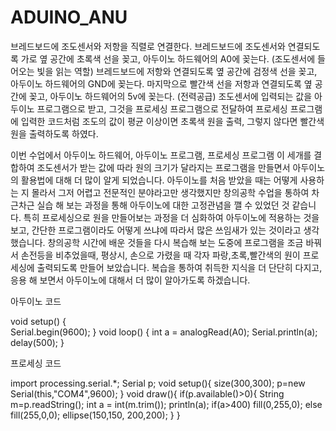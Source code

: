 # ADUINO_ANU



브레드보드에 조도센서와 저항을 직렬로 연결한다.
브레드보드에 조도센서와 연결되도록 가로 옆 공간에 초록색 선을 꽂고, 아두이노 하드웨어의 A0에 꽂는다. (조도센서에 들어오는 빛을 읽는 역할)
브레드보드에 저항와 연결되도록 옆 공간에 검정색 선을 꽂고, 아두이노 하드웨어의 GND에 꽂는다. 
마지막으로 빨간색 선을 저항과 연결되도록 옆 공간에 꽂고, 아두이노 하드웨어의 5v에 꽂는다. (전력공급)
조도센서에 입력되는 값을 아두이노 프로그램으로 받고, 그것을 프로세싱 프로그램으로 전달하여 프로세싱 프로그램에 입력한 코드처럼 조도의 값이 평균 이상이면 초록색 원을 출력, 그렇지 않다면 빨간색 원을 출력하도록 하였다.



이번 수업에서 아두이노 하드웨어, 아두이노 프로그램, 프로세싱 프로그램 이 세개를 결합하여 조도센서가 받는 값에 따라 원의 크기가 달라지는 프로그램을 만들면서 아두이노의 활용법에 대해 더 많이 알게 되었습니다.
아두이노를 처음 받았을 때는 어떻게 사용하는 지 몰라서 그저 어렵고 전문적인 분야라고만 생각했지만 창의공학 수업을 통하여 차근차근 실습 해 보는 과정을 통해 아두이노에 대한 고정관념을 깰 수 있었던 것 같습니다.
특히 프로세싱으로 원을 만들어보는 과정을 더 심화하여 아두이노에 적용하는 것을 보고, 간단한 프로그램이라도 어떻게 쓰냐에 따라서 많은 쓰임새가 있는 것이라고 생각했습니다.
창의공학 시간에 배운 것들을 다시 복습해 보는 도중에 프로그램을 조금 바꿔서 손전등을 비추었을때, 평상시, 손으로 가렸을 때 각자 파랑,초록,빨간색의 원이 프로세싱에 출력되도록 만들어 보았습니다.
복습을 통하여 취득한 지식을 더 단단히 다지고, 응용 해 보면서 아두이노에 대해서 더 많이 알아가도록 하겠습니다.



아두이노 코드

void setup() {  
  Serial.begin(9600); }
void loop() {
  int a = analogRead(A0);
  Serial.println(a); 
  delay(500); }
  
  
  프로세싱 코드
  
import processing.serial.*;
Serial p;
void setup(){
  size(300,300);
  p=new Serial(this,"COM4",9600); }
void draw(){
  if(p.available()>0){
    String m=p.readString();
    int a = int(m.trim());
    println(a);
    if(a>400) fill(0,255,0);
    else      fill(255,0,0);
    ellipse(150,150, 200,200); }
}

